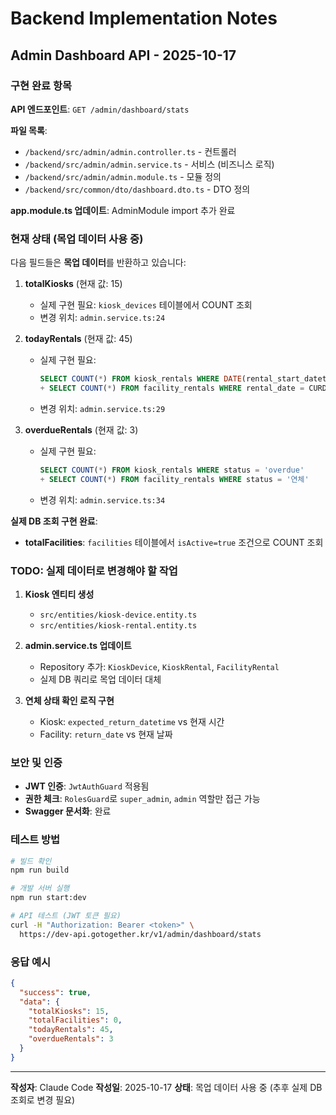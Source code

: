 # Backend Implementation Notes

## Admin Dashboard API - 2025-10-17

### 구현 완료 항목

**API 엔드포인트**: `GET /admin/dashboard/stats`

**파일 목록**:
- `/backend/src/admin/admin.controller.ts` - 컨트롤러
- `/backend/src/admin/admin.service.ts` - 서비스 (비즈니스 로직)
- `/backend/src/admin/admin.module.ts` - 모듈 정의
- `/backend/src/common/dto/dashboard.dto.ts` - DTO 정의

**app.module.ts 업데이트**: AdminModule import 추가 완료

### 현재 상태 (목업 데이터 사용 중)

다음 필드들은 **목업 데이터**를 반환하고 있습니다:

1. **totalKiosks** (현재 값: 15)
   - 실제 구현 필요: `kiosk_devices` 테이블에서 COUNT 조회
   - 변경 위치: `admin.service.ts:24`

2. **todayRentals** (현재 값: 45)
   - 실제 구현 필요:
     ```sql
     SELECT COUNT(*) FROM kiosk_rentals WHERE DATE(rental_start_datetime) = CURDATE()
     + SELECT COUNT(*) FROM facility_rentals WHERE rental_date = CURDATE()
     ```
   - 변경 위치: `admin.service.ts:29`

3. **overdueRentals** (현재 값: 3)
   - 실제 구현 필요:
     ```sql
     SELECT COUNT(*) FROM kiosk_rentals WHERE status = 'overdue'
     + SELECT COUNT(*) FROM facility_rentals WHERE status = '연체'
     ```
   - 변경 위치: `admin.service.ts:34`

**실제 DB 조회 구현 완료**:
- **totalFacilities**: `facilities` 테이블에서 `isActive=true` 조건으로 COUNT 조회

### TODO: 실제 데이터로 변경해야 할 작업

1. **Kiosk 엔티티 생성**
   - `src/entities/kiosk-device.entity.ts`
   - `src/entities/kiosk-rental.entity.ts`

2. **admin.service.ts 업데이트**
   - Repository 추가: `KioskDevice`, `KioskRental`, `FacilityRental`
   - 실제 DB 쿼리로 목업 데이터 대체

3. **연체 상태 확인 로직 구현**
   - Kiosk: `expected_return_datetime` vs 현재 시간
   - Facility: `return_date` vs 현재 날짜

### 보안 및 인증

- **JWT 인증**: `JwtAuthGuard` 적용됨
- **권한 체크**: `RolesGuard`로 `super_admin`, `admin` 역할만 접근 가능
- **Swagger 문서화**: 완료

### 테스트 방법

```bash
# 빌드 확인
npm run build

# 개발 서버 실행
npm run start:dev

# API 테스트 (JWT 토큰 필요)
curl -H "Authorization: Bearer <token>" \
  https://dev-api.gotogether.kr/v1/admin/dashboard/stats
```

### 응답 예시

```json
{
  "success": true,
  "data": {
    "totalKiosks": 15,
    "totalFacilities": 0,
    "todayRentals": 45,
    "overdueRentals": 3
  }
}
```

---

**작성자**: Claude Code
**작성일**: 2025-10-17
**상태**: 목업 데이터 사용 중 (추후 실제 DB 조회로 변경 필요)
